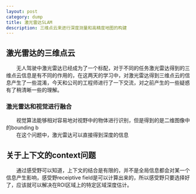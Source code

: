 ```yaml
---
layout: post
category: dump
title: 激光雷达SLAM
description: 三维点云来进行深度测量和高精度地图的构建
---
```


## 激光雷达的三维点云
　　无人驾驶中激光雷达已经成为了一个标配，对于不同的任务激光雷达得到的三维点云信息是有不同的作用的，在这两天的学习中，对激光雷达得到三维点云的信息产生了一些混淆，今天和公司的工程师进行了一下交流，对之前产生的一些疑惑有了稍清晰一些的理解。

### 激光雷达和视觉进行融合
　　视觉算法能够相对容易地对视野中的物体进行识别，但是得到的是二维图像中的bounding b<br>
　　在这个问题中，激光雷达可以直接得到深度的信息

## 关于上下文的context问题
　　通过感受野可以知道，上下文的结合是有限的，并不是全局信息都会对某一个信息产生影响，感受野receiptive field是可以计算出来的，所以感受野只要选择好了，应该就可以解决在ROI区域上的特定区域深度估计。